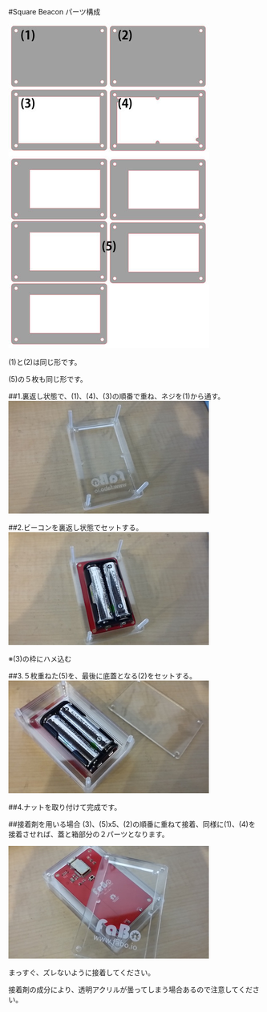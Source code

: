 #Square Beacon
パーツ構成

![](/img/1100_case/manual/squarebeacon_00.jpg)

(1)と(2)は同じ形です。

(5)の５枚も同じ形です。

##1.裏返し状態で、(1)、(4)、(3)の順番で重ね、ネジを(1)から通す。
![](/img/1100_case/manual/squarebeacon_01.jpg)

##2.ビーコンを裏返し状態でセットする。
![](/img/1100_case/manual/squarebeacon_02.jpg)

※(3)の枠にハメ込む

##3.５枚重ねた(5)を、最後に底蓋となる(2)をセットする。
![](/img/1100_case/manual/squarebeacon_03.jpg)

##4.ナットを取り付けて完成です。


##接着剤を用いる場合
(3)、(5)x5、(2)の順番に重ねて接着、同様に(1)、(4)を接着させれば、蓋と箱部分の２パーツとなります。

![](/img/1100_case/manual/squarebeacon_04.jpg)

まっすぐ、ズレないように接着してください。

接着剤の成分により、透明アクリルが曇ってしまう場合あるので注意してください。